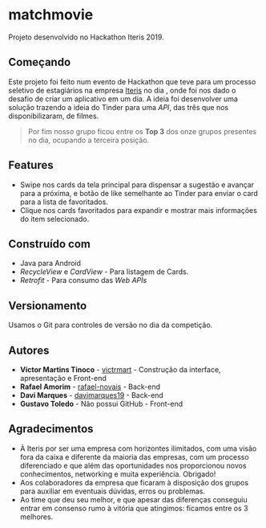 # matchmovie

Projeto desenvolvido no Hackathon Iteris 2019.

## Começando
Este projeto foi feito num evento de Hackathon que teve para um processo seletivo de estagiários na empresa [Iteris](https://www.iteris.com.br/) no dia , onde foi nos dado o desafio de criar um aplicativo em um dia. A ideia foi desenvolver uma solução trazendo a ideia do Tinder para uma *API*, das três que nos disponibilizaram, de filmes. 

> Por fim nosso grupo ficou entre os **Top 3** dos onze grupos presentes no dia, ocupando a terceira posição.

## Features
- Swipe nos cards da tela principal para dispensar a sugestão e avançar para a próxima, e botão de like semelhante ao Tinder para enviar o card para a lista de favoritados.
- Clique nos cards favoritados para expandir e mostrar mais informações do item selecionado.

## Construído com
- Java para Android
- *RecycleView* e *CardView* - Para listagem de Cards.
- *Retrofit* - Para consumo das *Web APIs*

## Versionamento
Usamos o Git para controles de versão no dia da competição. 

## Autores
- **Victor Martins Tinoco** - [victrmart](https://github.com/victrmart/) - Construção da interface, apresentação e Front-end
- **Rafael Amorim** - [rafael-novais](https://github.com/rafael-novais/) - Back-end
- **Davi Marques** - [davimarques19](https://github.com/davimarques19/) - Back-end
- **Gustavo Toledo** - Não possui GitHub - Front-end

## Agradecimentos
- À Iteris por ser uma empresa com horizontes ilimitados, com uma visão fora da caixa e diferente da maioria das empresas, com um processo diferenciado e que além das oportunidades nos proporcionou novos conhecimentos, networking e muita experiência. Obrigado!
- Aos colaboradores da empresa que ficaram à disposição dos grupos para auxiliar em eventuais dúvidas, erros ou problemas.
- Ao time que deu seu melhor, e que apesar das diferenças conseguiu entrar em consenso rumo à vitória que atingimos: ficamos entre os 3 melhores. 
